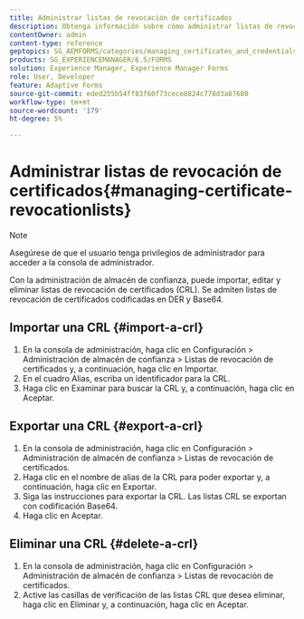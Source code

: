 ```yaml
---
title: Administrar listas de revocación de certificados
description: Obtenga información sobre cómo administrar listas de revocación de certificados. Puede importar, editar y eliminar listas de revocación de certificados (CRL) mediante la administración del almacén de confianza.
contentOwner: admin
content-type: reference
geptopics: SG_AEMFORMS/categories/managing_certificates_and_credentials
products: SG_EXPERIENCEMANAGER/6.5/FORMS
solution: Experience Manager, Experience Manager Forms
role: User, Developer
feature: Adaptive Forms
source-git-commit: eded255b54ff83f60f73cece8824c778d3a87680
workflow-type: tm+mt
source-wordcount: '179'
ht-degree: 5%

---
```


# Administrar listas de revocación de certificados{#managing-certificate-revocationlists}

>[!NOTE]
> 
> Asegúrese de que el usuario tenga privilegios de administrador para acceder a la consola de administrador.

Con la administración de almacén de confianza, puede importar, editar y eliminar listas de revocación de certificados (CRL). Se admiten listas de revocación de certificados codificadas en DER y Base64.

## Importar una CRL {#import-a-crl}

1. En la consola de administración, haga clic en Configuración > Administración de almacén de confianza > Listas de revocación de certificados y, a continuación, haga clic en Importar.
1. En el cuadro Alias, escriba un identificador para la CRL.
1. Haga clic en Examinar para buscar la CRL y, a continuación, haga clic en Aceptar.

## Exportar una CRL {#export-a-crl}

1. En la consola de administración, haga clic en Configuración > Administración de almacén de confianza > Listas de revocación de certificados.
1. Haga clic en el nombre de alias de la CRL para poder exportar y, a continuación, haga clic en Exportar.
1. Siga las instrucciones para exportar la CRL. Las listas CRL se exportan con codificación Base64.
1. Haga clic en Aceptar.

## Eliminar una CRL {#delete-a-crl}

1. En la consola de administración, haga clic en Configuración > Administración de almacén de confianza > Listas de revocación de certificados.
1. Active las casillas de verificación de las listas CRL que desea eliminar, haga clic en Eliminar y, a continuación, haga clic en Aceptar.
